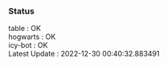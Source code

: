 ### Status


table : OK  
hogwarts : OK  
icy-bot : OK  
Latest Update : 2022-12-30 00:40:32.883491
